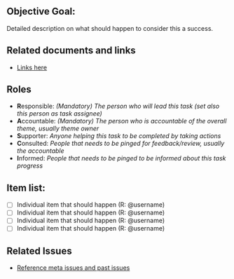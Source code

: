 ## Objective Goal:
Detailed description on what should happen to consider this a success.

## Related documents and links

* [Links here](/thelink)

## Roles

* **R**esponsible: *(Mandatory) The person who will lead this task (set also this person as task assignee)*
* **A**ccountable: *(Mandatory) The person who is accountable of the overall theme, usually theme owner*
* **S**upporter: *Anyone helping this task to be completed by taking actions*
* **C**onsulted: *People that needs to be pinged for feedback/review, usually the accountable*
* **I**nformed: *People that needs to be pinged to be informed about this task progress*

## Item list:
- [ ] Individual item that should happen (R: @username)
- [ ] Individual item that should happen (R: @username)
- [ ] Individual item that should happen (R: @username)
- [ ] Individual item that should happen (R: @username)

## Related Issues

* [Reference meta issues and past issues](/thelink)
